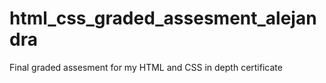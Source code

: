 # html_css_graded_assesment_alejandra
Final graded assesment for my HTML and CSS in depth certificate
